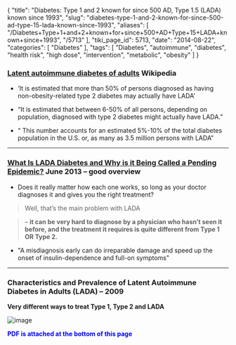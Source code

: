 {
    "title": "Diabetes: Type 1 and 2 known for since 500 AD, Type 1.5 (LADA) known since 1993",
    "slug": "diabetes-type-1-and-2-known-for-since-500-ad-type-15-lada-known-since-1993",
    "aliases": [
        "/Diabetes+Type+1+and+2+known+for+since+500+AD+Type+15+LADA+known+since+1993",
        "/5713"
    ],
    "tiki_page_id": 5713,
    "date": "2014-08-22",
    "categories": [
        "Diabetes"
    ],
    "tags": [
        "Diabetes",
        "autoimmune",
        "diabetes",
        "health risk",
        "high dose",
        "intervention",
        "metabolic",
        "obesity"
    ]
}


### [Latent autoimmune diabetes of adults](http://en.wikipedia.org/wiki/Latent_autoimmune_diabetes_of_adults) Wikipedia

* ‘It is estimated that more than 50% of persons diagnosed as having non-obesity-related type 2 diabetes may actually have LADA’

* “It is estimated that between 6-50% of all persons, depending on population, diagnosed with type 2 diabetes might actually have LADA.”

* “ This number accounts for an estimated 5%-10% of the total diabetes population in the U.S. or, as many as 3.5 million persons with LADA”

---

### [What Is LADA Diabetes and Why is it Being Called a Pending Epidemic?](http://timesulin.com/theblog/what-is-lada-diabetes/) June 2013 – good overview

* Does it really matter how each one works, so long as your doctor diagnoses it and gives you the right treatment? 

> Well, that’s the main problem with LADA 

> –  **it can be very hard to diagnose by a physician who hasn’t seen it before, and the treatment it requires is quite different from Type 1 OR Type 2.** 

* "A misdiagnosis early can do irreparable damage and speed up the onset of insulin-dependence and full-on symptoms"

---

### Characteristics and Prevalence of Latent Autoimmune Diabetes in Adults (LADA) – 2009

 **Very different ways to treat Type 1, Type 2 and LADA** 

<img src="https://d1bk1kqxc0sym.cloudfront.net/attachments/jpeg/diabetes-treatment-regimens.jpg" alt="image">

 **<span style="color:#00F;">PDF is attached at the bottom of this page</span>**
